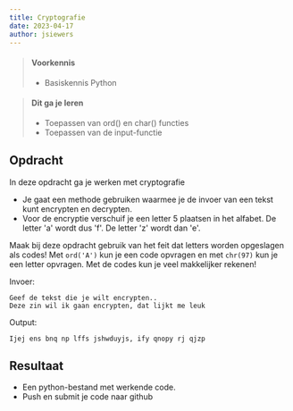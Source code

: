 ```yaml
---
title: Cryptografie
date: 2023-04-17
author: jsiewers
---
```


> #### Voorkennis
> * Basiskennis Python

> #### Dit ga je leren
> * Toepassen van ord() en char() functies
> * Toepassen van de input-functie

## Opdracht

In deze opdracht ga je werken met cryptografie
* Je gaat een methode gebruiken waarmee je de invoer van een tekst kunt encrypten en decrypten.
* Voor de encryptie verschuif je een letter 5 plaatsen in het alfabet. De letter 'a' wordt dus 'f'. De letter 'z' wordt dan 'e'.

Maak bij deze opdracht gebruik van het feit dat letters worden opgeslagen als codes!
Met `ord('A')` kun je een code opvragen en met `chr(97)` kun je een letter opvragen.
Met de codes kun je veel makkelijker rekenen!

Invoer:
```csv
Geef de tekst die je wilt encrypten..  
Deze zin wil ik gaan encrypten, dat lijkt me leuk
```
Output:
```csv
Ijej ens bnq np lffs jshwduyjs, ify qnopy rj qjzp
```

## Resultaat
* Een python-bestand met werkende code.
* Push en submit je code naar github
